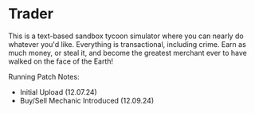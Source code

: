 # Trader
This is a text-based sandbox tycoon simulator where you can nearly do whatever you'd like. Everything is transactional, including crime. Earn as much money, or steal it, and become the greatest merchant ever to have walked on the face of the Earth!

Running Patch Notes:
  * Initial Upload (12.07.24)
  * Buy/Sell Mechanic Introduced (12.09.24)

